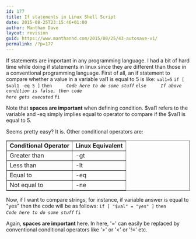 ```yaml
---
id: 177
title: If statements in Linux Shell Script
date: 2015-08-25T23:15:46+01:00
author: Manthan Dave
layout: revision
guid: https://www.manthanhd.com/2015/08/25/43-autosave-v1/
permalink: /?p=177
---
```

If statements are important in any programming language. I had a bit of hard time while doing if statements in linux since they are different than those in a conventional programming language. First of all, an if statement to compare whether a value in a variable val1 is equal to 5 is like:
<code>val1=5</code>
<code>if [ $val1 -eq 5 ]</code>
<code>then</code>
<code>     <i>Code here to do some stuff</i></code>
<code>else</code>
<code>     <i>If above condition is false, then code here gets executed</i></code>
<code>fi</code>

Note that <b>spaces are important </b>when defining condition. $val1 refers to the variable and -eq simply implies equal to operator to compare if the $val1 is equal to 5.

Seems pretty easy? It is. Other conditional operators are:
<table border="1">
<tbody>
<tr align="center">
<td><b>Conditional Operator</b></td>
<td><b>Linux Equivalent</b></td>
</tr>
<tr>
<td>Greater than</td>
<td>-gt</td>
</tr>
<tr>
<td>Less than</td>
<td>-lt</td>
</tr>
<tr>
<td>Equal to</td>
<td>-eq</td>
</tr>
<tr>
<td>Not equal to</td>
<td>-ne</td>
</tr>
</tbody>
</table>
Now, if I want to compare strings, for instance, if variable answer is equal to "yes" then the code will be as follows:
<code>if [ "$val" = "yes" ]</code>
<code>then</code>
<code>     <i>Code here to do some stuff</i></code>
<code>fi</code>

Again, <b>spaces are important </b>here.
In here, '=' can easily be replaced by conventional conditional operators like '&gt;' or '&lt;' or '!=' etc.